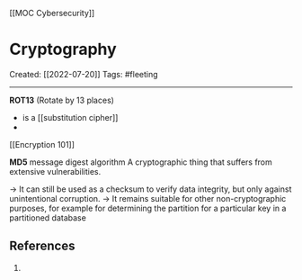 [[MOC Cybersecurity]]

# Cryptography
Created:  [[2022-07-20]]
Tags: #fleeting 

---
**ROT13** (Rotate by 13 places)
- is a [[substitution cipher]]
- 




[[Encryption 101]]



**MD5** message digest algorithm
A cryptographic thing that suffers from extensive vulnerabilities. 

-> It can still be used as a checksum to verify data integrity, but only against unintentional corruption. 
-> It remains suitable for other non-cryptographic purposes, for example for determining the partition for a particular key in a partitioned database






## References
1. 